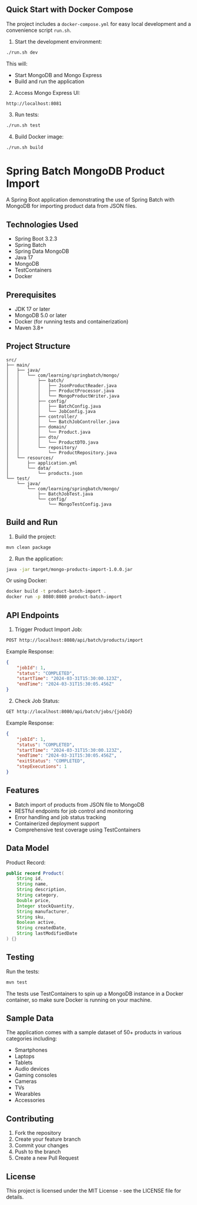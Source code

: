 ## Quick Start with Docker Compose

The project includes a `docker-compose.yml` for easy local development and a convenience script `run.sh`.

1. Start the development environment:
```bash
./run.sh dev
```
This will:
- Start MongoDB and Mongo Express
- Build and run the application

2. Access Mongo Express UI:
```
http://localhost:8081
```

3. Run tests:
```bash
./run.sh test
```

4. Build Docker image:
```bash
./run.sh build
```

# Spring Batch MongoDB Product Import

A Spring Boot application demonstrating the use of Spring Batch with MongoDB for importing product data from JSON files.

## Technologies Used

- Spring Boot 3.2.3
- Spring Batch
- Spring Data MongoDB
- Java 17
- MongoDB
- TestContainers
- Docker

## Prerequisites

- JDK 17 or later
- MongoDB 5.0 or later
- Docker (for running tests and containerization)
- Maven 3.8+

## Project Structure

```
src/
├── main/
│   ├── java/
│   │   └── com/learning/springbatch/mongo/
│   │       ├── batch/
│   │       │   ├── JsonProductReader.java
│   │       │   ├── ProductProcessor.java
│   │       │   └── MongoProductWriter.java
│   │       ├── config/
│   │       │   ├── BatchConfig.java
│   │       │   └── JobConfig.java
│   │       ├── controller/
│   │       │   └── BatchJobController.java
│   │       ├── domain/
│   │       │   └── Product.java
│   │       ├── dto/
│   │       │   └── ProductDTO.java
│   │       └── repository/
│   │           └── ProductRepository.java
│   └── resources/
│       ├── application.yml
│       └── data/
│           └── products.json
└── test/
    └── java/
        └── com/learning/springbatch/mongo/
            ├── BatchJobTest.java
            └── config/
                └── MongoTestConfig.java
```

## Build and Run

1. Build the project:
```bash
mvn clean package
```

2. Run the application:
```bash
java -jar target/mongo-products-import-1.0.0.jar
```

Or using Docker:
```bash
docker build -t product-batch-import .
docker run -p 8080:8080 product-batch-import
```

## API Endpoints

1. Trigger Product Import Job:
```bash
POST http://localhost:8080/api/batch/products/import
```

Example Response:
```json
{
    "jobId": 1,
    "status": "COMPLETED",
    "startTime": "2024-03-31T15:30:00.123Z",
    "endTime": "2024-03-31T15:30:05.456Z"
}
```

2. Check Job Status:
```bash
GET http://localhost:8080/api/batch/jobs/{jobId}
```

Example Response:
```json
{
    "jobId": 1,
    "status": "COMPLETED",
    "startTime": "2024-03-31T15:30:00.123Z",
    "endTime": "2024-03-31T15:30:05.456Z",
    "exitStatus": "COMPLETED",
    "stepExecutions": 1
}
```

## Features

- Batch import of products from JSON file to MongoDB
- RESTful endpoints for job control and monitoring
- Error handling and job status tracking
- Containerized deployment support
- Comprehensive test coverage using TestContainers

## Data Model

Product Record:
```java
public record Product(
    String id,
    String name,
    String description,
    String category,
    Double price,
    Integer stockQuantity,
    String manufacturer,
    String sku,
    Boolean active,
    String createdDate,
    String lastModifiedDate
) {}
```

## Testing

Run the tests:
```bash
mvn test
```

The tests use TestContainers to spin up a MongoDB instance in a Docker container, so make sure Docker is running on your machine.

## Sample Data

The application comes with a sample dataset of 50+ products in various categories including:
- Smartphones
- Laptops
- Tablets
- Audio devices
- Gaming consoles
- Cameras
- TVs
- Wearables
- Accessories

## Contributing

1. Fork the repository
2. Create your feature branch
3. Commit your changes
4. Push to the branch
5. Create a new Pull Request

## License

This project is licensed under the MIT License - see the LICENSE file for details.

